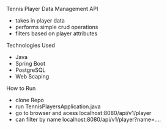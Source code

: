 Tennis Player Data Management API
  - takes in player data
  - performs simple crud operations
  - filters based on player attributes

Technologies Used
  - Java
  - Spring Boot
  - PostgreSQL
  - Web Scaping

How to Run
  - clone Repo
  - run TennisPlayersApplication.java
  - go to browser and acess localhost:8080/api/v1/player
  - can filter by name localhost:8080/api/v1/player?name=....
    
